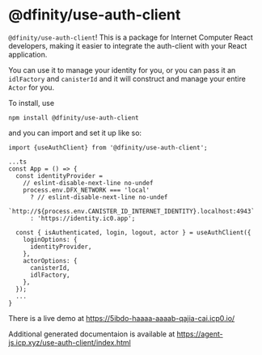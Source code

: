 # @dfinity/use-auth-client

`@dfinity/use-auth-client`! This is a package for Internet Computer React developers, making it easier to integrate the auth-client with your React application. 

You can use it to manage your identity for you, or you can pass it an `idlFactory` and `canisterId` and it will construct and manage your entire `Actor` for you. 

To install, use 
```
npm install @dfinity/use-auth-client
```

and you can import and set it up like so:

```
import {useAuthClient} from '@dfinity/use-auth-client';

...ts
const App = () => {
  const identityProvider =
    // eslint-disable-next-line no-undef
    process.env.DFX_NETWORK === 'local'
      ? // eslint-disable-next-line no-undef
        `http://${process.env.CANISTER_ID_INTERNET_IDENTITY}.localhost:4943`
      : 'https://identity.ic0.app';

  const { isAuthenticated, login, logout, actor } = useAuthClient({
    loginOptions: {
      identityProvider,
    },
    actorOptions: {
      canisterId,
      idlFactory,
    },
  });
  ...
}
```

There is a live demo at https://5ibdo-haaaa-aaaab-qajia-cai.icp0.io/ 

Additional generated documentaion is available at https://agent-js.icp.xyz/use-auth-client/index.html
